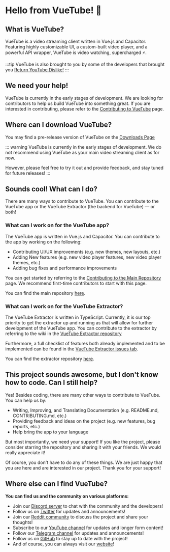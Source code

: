 # Hello from VueTube! 👋

<contributor-referral></contributor-referral>

## What is VueTube?

VueTube is a video streaming client written in Vue.js and Capacitor. Featuring highly customizable UI, a custom-built
video player, and a powerful API wrapper, VueTube is video watching, supercharged ⚡.

:::tip
VueTube is also brought to you by some of the developers that brought you 
<a href="https://www.returnyoutubedislike.com/">Return YouTube Dislike!</a>
:::

## We need your help!

VueTube is currently in the early stages of development. We are looking for contributors to help us build VueTube into
something great. If you are interested in contributing, please refer to
the [Contributing to VueTube](/contributing) page.

## Where can I download VueTube?
You may find a pre-release version of VueTube on the [Downloads Page](/install)

::: warning
VueTube is currently in the early stages of development. We do not recommend using VueTube as your main video streaming
client as for now. 

However, please feel free to try it out and provide feedback, and stay tuned for future releases!
:::


## Sounds cool! What can I do?

There are many ways to contribute to VueTube. You can contribute to the VueTube app or the VueTube Extractor (the
backend for VueTube) — or both!

### What can I work on for the VueTube app?

The VueTube app is written in Vue.js and Capacitor. You can contribute to the app by working on the following:

* Contributing UI/UX improvements (e.g. new themes, new layouts, etc.)
* Adding New features (e.g. new video player features, new video player themes, etc.)
* Adding bug fixes and performance improvements

You can get started by referring to the [Contributing to the Main Repository](./contributing/app.md) page. We recommend
first-time contributors to start with this page.

You can find the main repository [here](https://github.com/VueTubeApp/VueTube).

### What can I work on for the VueTube Extractor?

The VueTube Extractor is written in TypeScript. Currently, it is our top priority to get the extractor up and running as
that will allow for further development of the VueTube app. You can contribute to the extractor by referring to the wiki
in the [VueTube Extractor repository](https://github.com/VueTubeApp/VueTube-Extractor/wiki)

Furthermore, a full checklist of features both already implemented and to be implemented can be found in
the [VueTube Extractor issues tab](https://github.com/VueTubeApp/VueTube-Extractor/issues/59).

You can find the extractor repository [here](https://github.com/VueTubeApp/VueTube-Extractor).

## This project sounds awesome, but I don't know how to code. Can I still help?

Yes! Besides coding, there are many other ways to contribute to VueTube. You can help us by:

* Writing, Improving, and Translating Documentation (e.g. README.md, CONTRIBUTING.md, etc.)
* Providing feedback and ideas on the project (e.g. new features, bug reports, etc.)
* Help bring the app to your language

But most importantly, we need your support! If you like the project, please consider starring the repository and sharing
it with your friends. We would really appreciate it!

Of course, you don't have to do any of these things. We are just happy that you are here and are interested in our
project. Thank you for your support!

## Where else can I find VueTube?

**You can find us and the community on various platforms:**

* Join our [Discord server](https://vuetube.app/discord) to chat with the community and the developers!
* Follow us on [Twitter](https://twitter.com/VueTubeApp) for updates and announcements!
* Join our [Reddit community](https://www.reddit.com/r/VueTube/) to discuss the project and share your thoughts!
* Subscribe to our [YouTube channel](https://www.youtube.com/@VueTubeApp) for updates and longer form content!
* Follow our [Telegram channel](https://t.me/VueTube) for updates and announcements!
* Follow us on [GitHub](https://github.com/VueTubeApp) to stay up to date with the project!
* And of course, you can always visit our [website](https://vuetube.app)!